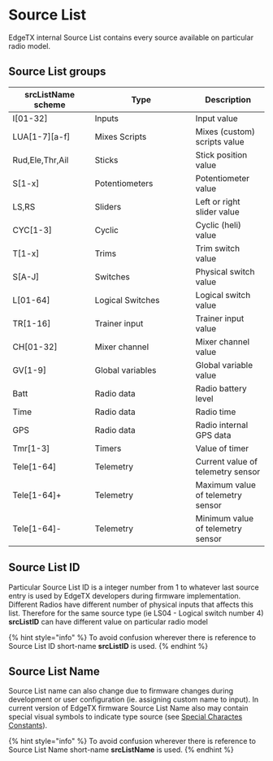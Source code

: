 # Source List

EdgeTX internal Source List contains every source available on particular radio model.

## Source List groups

<table><thead><tr><th width="146">srcListName scheme</th><th width="182.33333333333331">Type</th><th>Description</th></tr></thead><tbody><tr><td>I[01-32]</td><td>Inputs</td><td>Input value</td></tr><tr><td>LUA[1-7][a-f]</td><td>Mixes Scripts</td><td>Mixes (custom) scripts value</td></tr><tr><td>Rud,Ele,Thr,Ail</td><td>Sticks</td><td>Stick position value</td></tr><tr><td>S[1-x]</td><td>Potentiometers</td><td>Potentiometer value</td></tr><tr><td>LS,RS</td><td>Sliders</td><td>Left or right slider value</td></tr><tr><td>CYC[1-3]</td><td>Cyclic</td><td>Cyclic (heli) value</td></tr><tr><td>T[1-x]</td><td>Trims</td><td>Trim switch value</td></tr><tr><td>S[A-J]</td><td>Switches</td><td>Physical switch value</td></tr><tr><td>L[01-64]</td><td>Logical Switches</td><td>Logical switch value</td></tr><tr><td>TR[1-16]</td><td>Trainer input</td><td>Trainer input value</td></tr><tr><td>CH[01-32]</td><td>Mixer channel</td><td>Mixer channel value</td></tr><tr><td>GV[1-9]</td><td>Global variables</td><td>Global variable value</td></tr><tr><td>Batt</td><td>Radio data</td><td>Radio battery level</td></tr><tr><td>Time</td><td>Radio data</td><td>Radio time</td></tr><tr><td>GPS</td><td>Radio data</td><td>Radio internal GPS data</td></tr><tr><td>Tmr[1-3]</td><td>Timers</td><td>Value of timer</td></tr><tr><td>Tele[1-64]</td><td>Telemetry</td><td>Current value of telemetry sensor</td></tr><tr><td>Tele[1-64]+</td><td>Telemetry</td><td>Maximum value of telemetry sensor</td></tr><tr><td>Tele[1-64]-</td><td>Telemetry</td><td>Minimum value of telemetry sensor</td></tr></tbody></table>

## Source List ID

Particular Source List ID is a integer number from 1 to whatever last source entry is used by EdgeTX developers during firmware implementation. Different Radios have different number of physical inputs that affects this list. Therefore for the same source type (ie LS04 - Logical switch number 4) **srcListID** can have different value on particular radio model

{% hint style="info" %}
To avoid confusion wherever there is reference to Source List ID short-name **srcListID** is used.
{% endhint %}

## Source List Name

Source List name can also change due to firmware changes during development or user configuration (ie. assigning custom name to input). In current version of EdgeTX firmware Source List Name also may contain special visual symbols to indicate type source (see [Special Charactes Constants](../../lua-api-reference/constants/special-character-constants.md)). \
&#x20;  &#x20;

{% hint style="info" %}
To avoid confusion wherever there is reference to Source List Name short-name **srcListName** is used.
{% endhint %}
